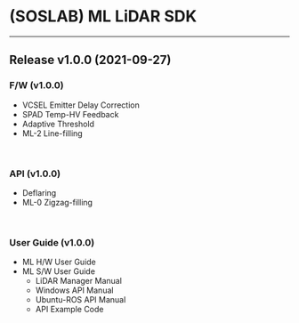 # (SOSLAB) ML LiDAR SDK
---

## Release v1.0.0 (2021-09-27)

### F/W (v1.0.0)
- VCSEL Emitter Delay Correction
- SPAD Temp-HV Feedback
- Adaptive Threshold
- ML-2 Line-filling
<br/>

### API (v1.0.0)
- Deflaring
- ML-0 Zigzag-filling
<br/>

### User Guide (v1.0.0)
- ML H/W User Guide
- ML S/W User Guide
	- LiDAR Manager Manual
	- Windows API Manual
	- Ubuntu-ROS API Manual
	- API Example Code 
<br/>
